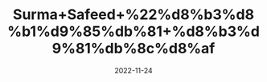 ---
title: 'Surma+Safeed+%22%d8%b3%d8%b1%d9%85%db%81+%d8%b3%d9%81%db%8c%d8%af'
date: '2022-11-24' 
metatag: '' 
inventory: '0' 
draft: false 
# meta description 
shortDescripton: 'White+Antimony%22+It+is+extremely+useful+for+Pteregium+(Nakhuna)%2c+Nibula+(Jala)%2c+Mecula+(Phoola).+It+helps+improve+the+vision.+'
description: 'Stone+%d8%af%da%be%d8%a7%d8%aa'
longdescription: ''
tags: ''
brand: ''
subCategory: ''
unit: '10 gm-Pk'
sellCount: '0'
featured: False
# product Price
price: '20.0'
# Product Short Description
shortDescription: 'White+Antimony%22+It+is+extremely+useful+for+Pteregium+(Nakhuna)%2c+Nibula+(Jala)%2c+Mecula+(Phoola).+It+helps+improve+the+vision.+'
productID: '91929FB9-4E3B-ED11-996A-005056B3A416'
type: 'products'
category: 'Stone+%d8%af%da%be%d8%a7%d8%aa' 
thumnailproduct: 'https://eraconnect.blob.core.windows.net/product-images/aminsaddiquidawakhana/241e38fc-b0e3-41a2-bec7-36292f289a25.webp' 
images:
  - image: 'https://eraconnect.blob.core.windows.net/product-images/aminsaddiquidawakhana/241e38fc-b0e3-41a2-bec7-36292f289a25.webp'  
Variants:
---